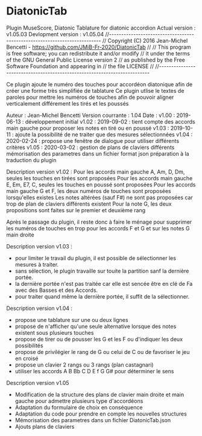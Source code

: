 # DiatonicTab
Plugin MuseScore, Diatonic Tablature for diatonic accordion
Actual version : v1.05.03
Devlopment version : v1.05.04
//--------------------------------------------------------------------------
//  Copyright (C) 2016 Jean-Michel Bencetti - https://github.com/JMiB-Fr-2020/DiatonicTab
//
//  This program is free software; you can redistribute it and/or modify
//  it under the terms of the GNU General Public License version 2
//  as published by the Free Software Foundation and appearing in
//  the file LICENSE
//
//--------------------------------------------------------------------------

  Ce plugin ajoute le numéro des touches pour accordéon diatonique 
    afin de créer une forme très simplifiée de tablature
    Ce plugin utlise le textes de paroles pour mettre les numéros de touches
    afin de pouvoir aligner verticalement différement les tirés et les poussés
    
  Auteur : Jean-Michel Bencetti
  Version courrante : 1.04
  Date : v1.00 : 2019-06-13 : développement initial
         v1.02 : 2019-09-02 : tient compte des accords main gauche pour proposer les notes en tiré ou en poussé
         v1.03 : 2019-10-11 : ajoute la possibilité de ne traiter que des mesures sélectionnées
	 v1.04 : 2020-02-24 : propose une fenêtre de dialogue pour utiliser différents critères
	 v1.05 : 2020-03-02 : gestion de plans de claviers différents
	                      mémorisation des parametres dans un fichier format json
	                      préparation à la traduction du plugin
	    
  Description version v1.02 :
    Pour les accords main gauche A, Am, D, Dm, seules les touches en tirées sont proposées
    Pour les accords main gauche E, Em, E7, C, seules les touches en poussé sont proposées
    Pour les accords main gauche G et F, les deux numéros de touches sont proposées lorsqu'elles existes
    Les notes altérées (sauf F#) ne sont pas proposées car trop de plan de claviers différents existent
    Pour la note G, les deux propositions sont faites sur le premier et deuxième rang

  
  Après le passage du plugin, il reste donc à faire le ménage pour supprimer les numéros de touches en trop
  pour les accords F et G et sur les notes G main droite
  
  Description version v1.03 : 
  - pour limiter le travail du plugin, il est possible de sélectionner les mesures à traiter.
  - sans sélection, le plugin travaille sur touite la partition sanf la dernière portée.
  - la dernière portée n'est pas traitée car elle est sencée être en clé de Fa avec des Basses et des Accords.
  - pour traiter quand même la dernière portée, il suffit de la sélectionner.

  Description version v1.04 :
  - propose une tablature sur une ou deux lignes
  - propose de n'afficher qu'une seule alternative lorsque des notes existent sous plusieurs touches
  - propose de tirer ou de pousser les G et les F ou d'indiquer les deux possibilités
  - propose de privilégier le rang de G ou celui de C ou de favoriser le jeu en croisé
  - propose un clavier 2 rangs ou 3 rangs (plan castagnari)
  - utiliser les accords A B Bb C D E f G G# pour déterminer le sens 
  
  Description version v1.05
  - Modification de la structure des plans de clavier main droite et main gauche pour admettre plusieurs type d'accordéons
  - Adaptation du formulaire de choix en conséquence
  - Adaptation du code pour prendre en compte les nouvelles structures
  - Mémorisation des parametres dans un fichier DiatonicTab.json
  - Ajouts plans de claviers



